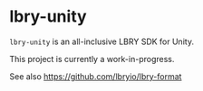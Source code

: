 # lbry-unity

`lbry-unity` is an all-inclusive LBRY SDK for Unity.

This project is currently a work-in-progress.

See also https://github.com/lbryio/lbry-format